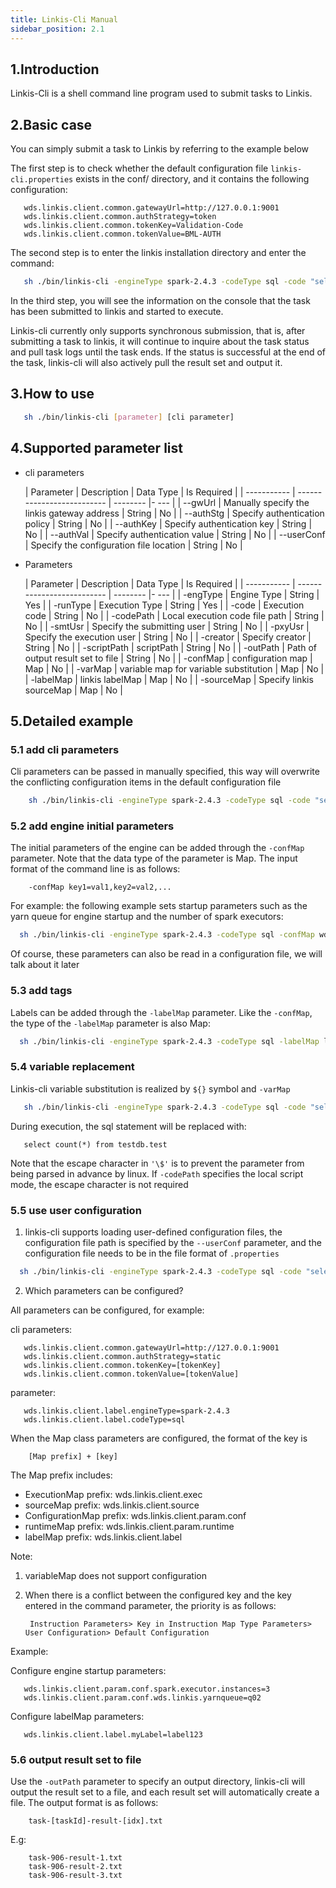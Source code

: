 ```yaml
---
title: Linkis-Cli Manual
sidebar_position: 2.1
---
```


## 1.Introduction

Linkis-Cli is a shell command line program used to submit tasks to Linkis.

## 2.Basic case

You can simply submit a task to Linkis by referring to the example below

The first step is to check whether the default configuration file `linkis-cli.properties` exists in the conf/ directory, and it contains the following configuration:

```properties
   wds.linkis.client.common.gatewayUrl=http://127.0.0.1:9001
   wds.linkis.client.common.authStrategy=token
   wds.linkis.client.common.tokenKey=Validation-Code
   wds.linkis.client.common.tokenValue=BML-AUTH
```

The second step is to enter the linkis installation directory and enter the command:

```bash
   sh ./bin/linkis-cli -engineType spark-2.4.3 -codeType sql -code "select count(*) from testdb.test;"  -submitUser hadoop -proxyUser hadoop 
```

In the third step, you will see the information on the console that the task has been submitted to linkis and started to execute.

Linkis-cli currently only supports synchronous submission, that is, after submitting a task to linkis, it will continue to inquire about the task status and pull task logs until the task ends. If the status is successful at the end of the task, linkis-cli will also actively pull the result set and output it.


## 3.How to use

```bash
   sh ./bin/linkis-cli [parameter] [cli parameter]
```

## 4.Supported parameter list

* cli parameters

    | Parameter | Description | Data Type | Is Required |
    | ----------- | -------------------------- | -------- |- --- |
    | --gwUrl | Manually specify the linkis gateway address | String | No |
    | --authStg | Specify authentication policy | String | No |
    | --authKey | Specify authentication key | String | No |
    | --authVal | Specify authentication value | String | No |
    | --userConf | Specify the configuration file location | String | No |

* Parameters

    | Parameter | Description | Data Type | Is Required |
    | ----------- | -------------------------- | -------- |- --- |
    | -engType | Engine Type | String | Yes |
    | -runType | Execution Type | String | Yes |
    | -code | Execution code | String | No |
    | -codePath | Local execution code file path | String | No |
    | -smtUsr | Specify the submitting user | String | No |
    | -pxyUsr | Specify the execution user | String | No |
    | -creator | Specify creator | String | No |
    | -scriptPath | scriptPath | String | No |
    | -outPath | Path of output result set to file | String | No |
    | -confMap | configuration map | Map | No |
    | -varMap | variable map for variable substitution | Map | No |
    | -labelMap | linkis labelMap | Map | No |
    | -sourceMap | Specify linkis sourceMap | Map | No |


## 5.Detailed example

### 5.1 add cli parameters

Cli parameters can be passed in manually specified, this way will overwrite the conflicting configuration items in the default configuration file

```bash
    sh ./bin/linkis-cli -engineType spark-2.4.3 -codeType sql -code "select count(*) from testdb.test;" -submitUser hadoop -proxyUser hadoop --gwUrl http://127.0.0.1:9001- -authStg token --authKey [tokenKey] --authVal [tokenValue]
```

### 5.2 add engine initial parameters

The initial parameters of the engine can be added through the `-confMap` parameter. Note that the data type of the parameter is Map. The input format of the command line is as follows:

        -confMap key1=val1,key2=val2,...
        
For example: the following example sets startup parameters such as the yarn queue for engine startup and the number of spark executors:

```bash
  sh ./bin/linkis-cli -engineType spark-2.4.3 -codeType sql -confMap wds.linkis.yarnqueue=q02,spark.executor.instances=3 -code "select count(*) from testdb.test;"  -submitUser hadoop -proxyUser hadoop  
```

Of course, these parameters can also be read in a configuration file, we will talk about it later

### 5.3 add tags

Labels can be added through the `-labelMap` parameter. Like the `-confMap`, the type of the `-labelMap` parameter is also Map:

```bash
  sh ./bin/linkis-cli -engineType spark-2.4.3 -codeType sql -labelMap labelKey=labelVal -code "select count(*) from testdb.test;"  -submitUser hadoop -proxyUser hadoop  
```

### 5.4 variable replacement

Linkis-cli variable substitution is realized by `${}` symbol and `-varMap`

```bash
   sh ./bin/linkis-cli -engineType spark-2.4.3 -codeType sql -code "select count(*) from \${key};" -varMap key=testdb.test  -submitUser hadoop -proxyUser hadoop  
```

During execution, the sql statement will be replaced with:

```mysql-sql
   select count(*) from testdb.test
```  
        
Note that the escape character in `'\$'` is to prevent the parameter from being parsed in advance by linux. If `-codePath` specifies the local script mode, the escape character is not required

### 5.5  use user configuration

1. linkis-cli supports loading user-defined configuration files, the configuration file path is specified by the `--userConf` parameter, and the configuration file needs to be in the file format of `.properties`
        
```bash
  sh ./bin/linkis-cli -engineType spark-2.4.3 -codeType sql -code "select count(*) from testdb.test;"  -submitUser hadoop -proxyUser hadoop  --userConf [configuration file path]
``` 
        
        
2. Which parameters can be configured?

All parameters can be configured, for example:

cli parameters:

```properties
   wds.linkis.client.common.gatewayUrl=http://127.0.0.1:9001
   wds.linkis.client.common.authStrategy=static
   wds.linkis.client.common.tokenKey=[tokenKey]
   wds.linkis.client.common.tokenValue=[tokenValue]
```

parameter:

```properties
   wds.linkis.client.label.engineType=spark-2.4.3
   wds.linkis.client.label.codeType=sql
```
        
When the Map class parameters are configured, the format of the key is

        [Map prefix] + [key]

The Map prefix includes:

 - ExecutionMap prefix: wds.linkis.client.exec
 - sourceMap prefix: wds.linkis.client.source
 - ConfigurationMap prefix: wds.linkis.client.param.conf
 - runtimeMap prefix: wds.linkis.client.param.runtime
 - labelMap prefix: wds.linkis.client.label
        
Note:

1. variableMap does not support configuration

2. When there is a conflict between the configured key and the key entered in the command parameter, the priority is as follows:

        Instruction Parameters> Key in Instruction Map Type Parameters> User Configuration> Default Configuration
        
Example:

Configure engine startup parameters:

```properties
   wds.linkis.client.param.conf.spark.executor.instances=3
   wds.linkis.client.param.conf.wds.linkis.yarnqueue=q02
```
        
Configure labelMap parameters:

```properties
   wds.linkis.client.label.myLabel=label123
```
        
### 5.6 output result set to file

Use the `-outPath` parameter to specify an output directory, linkis-cli will output the result set to a file, and each result set will automatically create a file. The output format is as follows:

        task-[taskId]-result-[idx].txt
        
E.g:

        task-906-result-1.txt
        task-906-result-2.txt
        task-906-result-3.txt